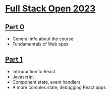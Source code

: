 # [Full Stack Open 2023](https://fullstackopen.com/en/)

## [Part 0](https://github.com/Aapok0/FullStackopen/tree/main/Part0)
- General info about the course
- Fundamentals of Web apps
## [Part 1]()
- Introduction to React
- Javascript
- Component state, event handlers
- A more complex state, debugging React apps